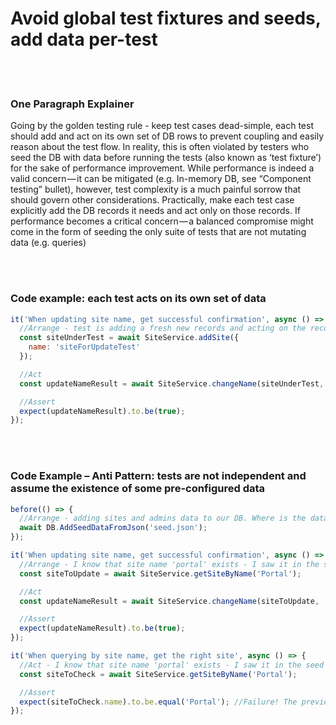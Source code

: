 # Avoid global test fixtures and seeds, add data per-test

<br/><br/>

### One Paragraph Explainer

 Going by the golden testing rule - keep test cases dead-simple, each test should add and act on its own set of DB rows to prevent coupling and easily reason about the test flow. In reality, this is often violated by testers who seed the DB with data before running the tests (also known as ‘test fixture’) for the sake of performance improvement. While performance is indeed a valid concern — it can be mitigated (e.g. In-memory DB, see “Component testing” bullet), however, test complexity is a much painful sorrow that should govern other considerations. Practically, make each test case explicitly add the DB records it needs and act only on those records. If performance becomes a critical concern — a balanced compromise might come in the form of seeding the only suite of tests that are not mutating data (e.g. queries)

<br/><br/>

### Code example: each test acts on its own set of data
```javascript
it('When updating site name, get successful confirmation', async () => {
  //Arrange - test is adding a fresh new records and acting on the records only
  const siteUnderTest = await SiteService.addSite({
    name: 'siteForUpdateTest'
  });

  //Act
  const updateNameResult = await SiteService.changeName(siteUnderTest, 'newName');

  //Assert
  expect(updateNameResult).to.be(true);
});
```

<br/><br/>

### Code Example – Anti Pattern:  tests are not independent and assume the existence of some pre-configured data
```javascript
before(() => {
  //Arrange - adding sites and admins data to our DB. Where is the data? outside. At some external json or migration framework
  await DB.AddSeedDataFromJson('seed.json');
});

it('When updating site name, get successful confirmation', async () => {
  //Arrange - I know that site name 'portal' exists - I saw it in the seed files
  const siteToUpdate = await SiteService.getSiteByName('Portal');

  //Act
  const updateNameResult = await SiteService.changeName(siteToUpdate, 'newName');

  //Assert
  expect(updateNameResult).to.be(true);
});

it('When querying by site name, get the right site', async () => {
  //Act - I know that site name 'portal' exists - I saw it in the seed files
  const siteToCheck = await SiteService.getSiteByName('Portal');

  //Assert
  expect(siteToCheck.name).to.be.equal('Portal'); //Failure! The previous test change the name :[
});
```
